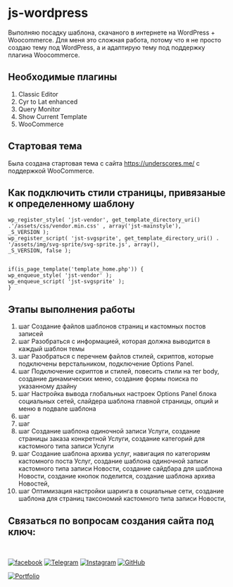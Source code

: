 # js-wordpress

Выполняю посадку шаблона, скачаного в интернете на WordPress + Woocommerce. Для меня это сложная работа, потому что я не просто создаю тему под WordPress, а и адаптирую тему под поддержку плагина Woocommerce.

## Необходимые плагины

1. Classic Editor
2. Cyr to Lat enhanced
3. Query Monitor
4. Show Current Template
5. WooCommerce

## Стартовая тема

Была создана стартовая тема с сайта https://underscores.me/ c поддержкой WooCommerce. 

## Как подключить стили страницы, привязаные к определенному шаблону 

```
wp_register_style( 'jst-vendor', get_template_directory_uri() .'/assets/css/vendor.min.css' , array('jst-mainstyle'),
_S_VERSION );
wp_register_script( 'jst-svgsprite', get_template_directory_uri() . '/assets/img/svg-sprite/svg-sprite.js', array(),
_S_VERSION, false );


if(is_page_template('template_home.php')) {
wp_enqueue_style( 'jst-vendor' );
wp_enqueue_script( 'jst-svgsprite' );
}
```

## Этапы выполнения работы

1. шаг Создание файлов шаблонов страниц и кастомных постов записей
2. шаг Разобраться с информацией, которая должна выводится в каждый шаблон темы
3. шаг Разобраться с перечнем файлов стилей, скриптов, которые подключены верстальником, подключение Options Panel.
4. шаг Подключение скриптов и стилей, повесить стили на тег body, создание динамических меню, создание формы поиска по указанному дзайну  
5. шаг Настройка вывода глобальных настроек Options Panel блока социальных сетей, слайдера шаблона главной страницы, опций и меню в подвале шаблона 
6. шаг
7. шаг
8. шаг Создание шаблона одиночной записи Услуги, создание страницы заказа конкретной Услуги, создание категорий для кастомного типа записи Услуги
9. шаг Создание шаблона архива услуг, навигация по категориям кастомного поста Услуг, создание шаблона одиночной записи кастомного типа записи Новости, создание сайдбара для шаблона Новости, создание кнопок поделится, создание шаблона архива Новостей,  
10. шаг Оптимизация настройки шаринга в социальные сети, создание шаблона для страниц таксономий кастомного типа записи Новости,   

## Связаться по вопросам создания сайта под ключ:
<br>

[![facebook](https://img.shields.io/badge/-Facebook-1877F2?style=for-the-badge&logo=Figma&logoColor=eeffff)](https://www.facebook.com/frontendercode)
[![Telegram](https://img.shields.io/badge/-Telegram-26A5E4?style=for-the-badge&logo=Telegram&logoColor=eeffff)](https://t.me/frontendcoder)
[![Instagram](https://img.shields.io/badge/-Instagram-E4405F?style=for-the-badge&logo=Instagram&logoColor=eeffff)](https://www.instagram.com/frontendercode/?hl=ru)
[![GitHub](https://img.shields.io/badge/-GitHub-181717?style=for-the-badge&logo=GitHub&logoColor=eeffff)](https://github.com/frontend-coder)



[![Portfolio](https://img.shields.io/badge/-Портфолио-181717?style=for-the-badge&logo=Internet-Archive&logoColor=eeffff)](https://frontend-coder.github.io)

